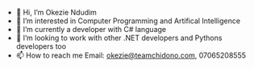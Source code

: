- 👋 Hi, I’m Okezie Ndudim
- 👀 I’m interested in Computer Programming and Artifical Intelligence
- 🌱 I’m currently a developer with C# language
- 💞️ I’m looking to work with other .NET developers and Pythons developers too
- 📫 How to reach me Email: okezie@teamchidono.com, 07065208555

<!---
ndudimOkezie/ndudimOkezie is a ✨ special ✨ repository because its `README.md` (this file) appears on your GitHub profile.
You can click the Preview link to take a look at your changes.
--->
